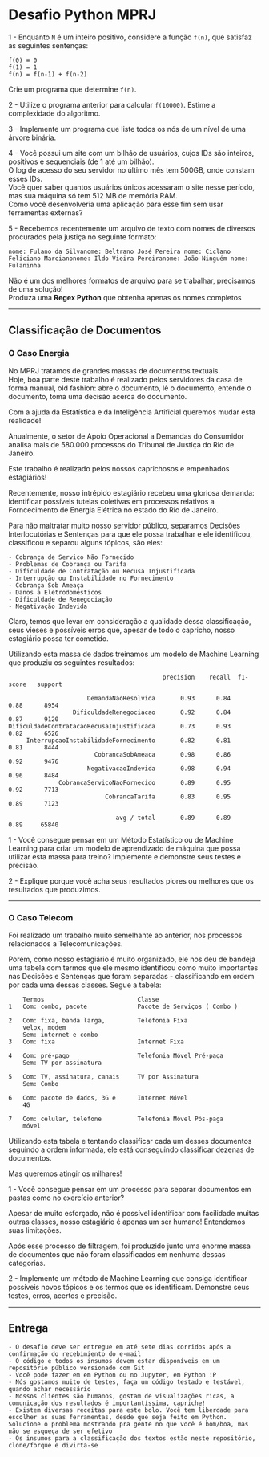 # Desafio Python MPRJ

1 - Enquanto `N` é um inteiro positivo, considere a função `f(n)`, que satisfaz as seguintes sentenças:

```
f(0) = 0
f(1) = 1
f(n) = f(n-1) + f(n-2)
```

Crie um programa que determine `f(n)`.

2 - Utilize o programa anterior para calcular `f(10000)`. Estime a complexidade do algoritmo.

3 - Implemente um programa que liste todos os nós de um nível de uma árvore binária.

4 - Você possui um site com um bilhão de usuários, cujos IDs são inteiros, positivos e sequenciais (de 1 até um bilhão).<br>
O log de acesso do seu servidor no último mês tem 500GB, onde constam esses IDs.<br>
Você quer saber quantos usuários únicos acessaram o site nesse período, mas sua máquina só tem 512 MB de memória RAM.<br>
Como você desenvolveria uma aplicação para esse fim sem usar ferramentas externas?

5 - Recebemos recentemente um arquivo de texto com nomes de diversos procurados pela justiça no seguinte formato:

```nome: Fulano da Silvanome: Beltrano José Pereira nome: Ciclano Feliciano Marcianonome: Ildo Vieira Pereiranome: João Ninguém nome: Fulaninha```

Não é um dos melhores formatos de arquivo para se trabalhar, precisamos de uma solução!<br>
Produza uma **Regex Python** que obtenha apenas os nomes completos 

<hr>

## Classificação de Documentos


### O Caso Energia
No MPRJ tratamos de grandes massas de documentos textuais.<br>
Hoje, boa parte deste trabalho é realizado pelos servidores da casa de forma manual, old fashion: abre o documento, lê o documento, entende o documento, toma uma decisão acerca do documento.<br>

Com a ajuda da Estatística e da Inteligência Artificial queremos mudar esta realidade!

Anualmente, o setor de Apoio Operacional a Demandas do Consumidor analisa mais de 580.000 processos do Tribunal de Justiça do Rio de Janeiro. 

Este trabalho é realizado pelos nossos caprichosos e empenhados estagiários!

Recentemente, nosso intrépido estagiário recebeu uma gloriosa demanda: identificar possíveis tutelas coletivas em processos relativos a Forncecimento de Energia Elétrica no estado do Rio de Janeiro. 

Para não maltratar muito nosso servidor público, separamos Decisões Interlocutórias e Sentenças para que ele possa trabalhar e ele identificou, classificou e separou alguns tópicos, são eles:

    - Cobrança de Servico Não Fornecido
    - Problemas de Cobrança ou Tarifa
    - Dificuldade de Contratação ou Recusa Injustificada
    - Interrupção ou Instabilidade no Fornecimento
    - Cobrança Sob Ameaça
    - Danos a Eletrodomésticos
    - Dificuldade de Renegociação
    - Negativação Indevida

Claro, temos que levar em consideração a qualidade dessa classificação, seus vieses e possíveis erros que, apesar de todo o capricho, nosso estagiário possa ter cometido.

Utilizando esta massa de dados treinamos um modelo de Machine Learning que produziu os seguintes resultados:

```
                                           precision    recall  f1-score   support

                      DemandaNaoResolvida       0.93      0.84      0.88      8954
                  DificuldadeRenegociacao       0.92      0.84      0.87      9120
DificuldadeContratacaoRecusaInjustificada       0.73      0.93      0.82      6526
     InterrupcaoInstabilidadeFornecimento       0.82      0.81      0.81      8444
                        CobrancaSobAmeaca       0.98      0.86      0.92      9476
                      NegativacaoIndevida       0.98      0.94      0.96      8484
              CobrancaServicoNaoFornecido       0.89      0.95      0.92      7713
                           CobrancaTarifa       0.83      0.95      0.89      7123

                              avg / total       0.89      0.89      0.89     65840
```


1 - Você consegue pensar em um Método Estatístico ou de Machine Learning para criar um modelo de aprendizado de máquina que possa utilizar esta massa para treino?
Implemente e demonstre seus testes e precisão.

2 - Explique porque você acha seus resultados piores ou melhores que os resultados que produzimos.

<hr>

### O Caso Telecom

Foi realizado um trabalho muito semelhante ao anterior, nos processos relacionados a Telecomunicações. 

Porém, como nosso estagiário é muito organizado, ele nos deu de bandeja uma tabela com termos que ele mesmo identificou como muito importantes nas Decisões e Sentenças que foram separadas - classificando em ordem por cada uma dessas classes. Segue a tabela:

```
    Termos                          Classe
1   Com: combo, pacote              Pacote de Serviços ( Combo )

2   Com: fixa, banda larga,         Telefonia Fixa
    velox, modem
    Sem: internet e combo
3   Com: fixa                       Internet Fixa

4   Com: pré-pago                   Telefonia Móvel Pré-paga
    Sem: TV por assinatura

5   Com: TV, assinatura, canais     TV por Assinatura
    Sem: Combo

6   Com: pacote de dados, 3G e      Internet Móvel
    4G

7   Com: celular, telefone          Telefonia Móvel Pós-paga
    móvel
```

Utilizando esta tabela e tentando classificar cada um desses documentos seguindo a ordem informada, ele está conseguindo classificar dezenas de documentos.

Mas queremos atingir os milhares!

1 - Você consegue pensar em um processo para separar documentos em pastas como no exercício anterior?

Apesar de muito esforçado, não é possível identificar com facilidade muitas outras classes, nosso estagiário é apenas um ser humano! Entendemos suas limitações.

Após esse processo de filtragem, foi produzido junto uma enorme massa de documentos que não foram classificados em nenhuma dessas categorias.

2 - Implemente um método de Machine Learning que consiga identificar possíveis novos tópicos e os termos que os identificam.
Demonstre seus testes, erros, acertos e precisão.

<hr>

## Entrega

    - O desafio deve ser entregue em até sete dias corridos após a confirmação do recebimiento do e-mail
    - O código e todos os insumos devem estar disponíveis em um repositório público versionado com Git
    - Você pode fazer em em Python ou no Jupyter, em Python :P
    - Nós gostamos muito de testes, faça um código testado e testável, quando achar necessário
    - Nossos clientes são humanos, gostam de visualizações ricas, a comunicação dos resultados é importantíssima, capriche!
    - Existem diversas receitas para este bolo. Você tem liberdade para escolher as suas ferramentas, desde que seja feito em Python. Solucione o problema mostrando pra gente no que você é bom/boa, mas não se esqueça de ser efetivo
    - Os insumos para a classificação dos textos estão neste repositório, clone/forque e divirta-se

